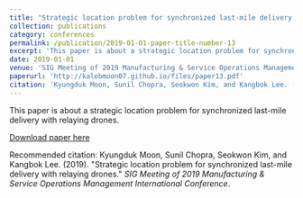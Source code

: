 ```yaml
---
title: "Strategic location problem for synchronized last-mile delivery with relaying drones"
collection: publications
category: conferences
permalink: /publication/2019-01-01-paper-title-number-13
excerpt: 'This paper is about a strategic location problem for synchronized last-mile delivery with relaying drones.'
date: 2019-01-01
venue: 'SIG Meeting of 2019 Manufacturing & Service Operations Management International Conference'
paperurl: 'http://kalebmoon07.github.io/files/paper13.pdf'
citation: 'Kyungduk Moon, Sunil Chopra, Seokwon Kim, and Kangbok Lee. (2019). &quot;Strategic location problem for synchronized last-mile delivery with relaying drones.&quot; <i>SIG Meeting of 2019 Manufacturing & Service Operations Management International Conference</i>.'
---
```

This paper is about a strategic location problem for synchronized last-mile delivery with relaying drones.

[Download paper here](http://kalebmoon07.github.io/files/paper13.pdf)

Recommended citation: Kyungduk Moon, Sunil Chopra, Seokwon Kim, and Kangbok Lee. (2019). "Strategic location problem for synchronized last-mile delivery with relaying drones." <i>SIG Meeting of 2019 Manufacturing & Service Operations Management International Conference</i>.
